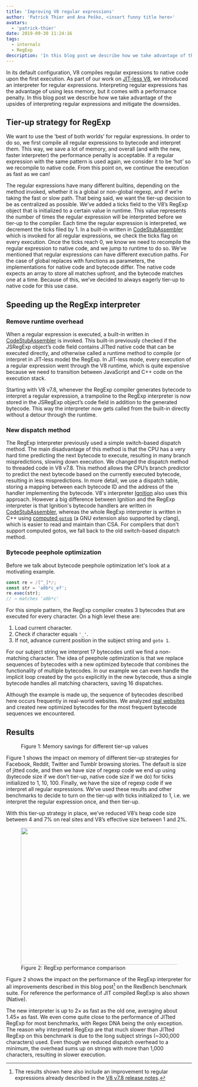 ```yaml
---
title: 'Improving V8 regular expressions'
author: 'Patrick Thier and Ana Peško, <insert funny title here>'
avatars:
  - 'patrick-thier'
date: 2019-09-30 11:24:16
tags:
  - internals
  - RegExp
description: 'In this blog post we describe how we take advantage of the upsides of interpreting regular expressions and mitigate the downsides.'
---
```

In its default configuration, V8 compiles regular expressions to native code upon the first execution. As part of our work on [JIT-less V8](/blog/jitless), we introduced an interpreter for regular expressions. Interpreting regular expressions has the advantage of using less memory, but it comes with a performance penalty. In this blog post we describe how we take advantage of the upsides of interpreting regular expressions and mitigate the downsides.

## Tier-up strategy for RegExp

We want to use the ‘best of both worlds’ for regular expressions. In order to do so, we first compile all regular expressions to bytecode and interpret them. This way, we save a lot of memory, and overall (and with the new, faster interpreter) the performance penalty is acceptable. If a regular expression with the same pattern is used again, we consider it to be ‘hot’ so we recompile to native code. From this point on, we continue the execution as fast as we can!

The regular expressions have many different builtins, depending on the method invoked, whether it is a global or non-global regexp, and if we’re taking the fast or slow path. That being said, we want the tier-up decision to be as centralized as possible. We’ve added a ticks field to the V8’s RegExp object that is initialized to a certain value in runtime. This value represents the number of times the regular expression will be interpreted before we tier-up to the compiler. Each time the regular expression is interpreted, we decrement the ticks filed by 1. In a built-in written in [CodeStubAssembler](/blog/csa) which is invoked for all regular expressions, we check the ticks flag on every execution. Once the ticks reach 0, we know we need to recompile the regular expression to native code, and we jump to runtime to do so.
We’ve mentioned that regular expressions can have different execution paths. For the case of global replaces with functions as parameters, the implementations for native code and bytecode differ. The native code expects an array to store all matches upfront, and the bytecode matches one at a time. Because of this, we’ve decided to always eagerly tier-up to native code for this use case.

## Speeding up the RegExp interpreter

### Remove runtime overhead

When a regular expression is executed, a built-in written in [CodeStubAssembler](/blog/csa) is invoked. This built-in previously checked if the JSRegExp object’s code field contains JITted native code that can be executed directly, and otherwise called a runtime method to compile (or interpret in JIT-less mode) the RegExp. In JIT-less mode, every execution of a regular expression went through the V8 runtime, which is quite expensive because we need to transition between JavaScript and C++ code on the execution stack.

Starting with V8 v7.8, whenever the RegExp compiler generates bytecode to interpret a regular expression, a trampoline to the RegExp interpreter is now stored in the JSRegExp object’s code field in addition to the generated bytecode. This way the interpreter now gets called from the built-in directly without a detour through the runtime.

### New dispatch method

The RegExp interpreter previously used a simple switch-based dispatch method. The main disadvantage of this method is that the CPU has a very hard time predicting the next bytecode to execute, resulting in many branch mispredictions, slowing down execution.
We changed the dispatch method to threaded code in V8 v7.8. This method allows the CPU’s branch predictor to predict the next bytecode based on the currently executed bytecode, resulting in less mispredictions. In more detail, we use a dispatch table, storing a mapping between each bytecode ID and the address of the handler implementing the bytecode. V8's interpreter [Ignition](/docs/ignition) also uses this approach. However a big difference between Ignition and the RegExp interpreter is that Ignition's bytecode handlers are written in [CodeStubAssembler](/blog/csa), whereas the whole RegExp interpreter is written in C++ using [computed `goto`s](https://gcc.gnu.org/onlinedocs/gcc/Labels-as-Values.html) (a GNU extension also supported by clang), which is easier to read and maintain than CSA. For compilers that don't support computed gotos, we fall back to the old switch-based dispatch method.

### Bytecode peephole optimization

Before we talk about bytecode peephole optimization let's look at a motivating example.

```js
const re = /[^_]*/;
const str = 'a0b*c_ef';
re.exec(str);
// → matches 'a0b*c'
```

For this simple pattern, the RegExp compiler creates 3 bytecodes that are executed for every character. On a high level these are:

1. Load current character.
2. Check if character equals `'_'`.
3. If not, advance current position in the subject string and `goto 1`.

For our subject string we interpret 17 bytecodes until we find a non-matching character.
The idea of peephole optimization is that we replace sequences of bytecodes with a new optimized bytecode that combines the functionality of multiple bytecodes. In our example we can even handle the implicit loop created by the `goto` explicitly in the new bytecode, thus a single bytecode handles all matching characters, saving 16 dispatches.

Although the example is made up, the sequence of bytecodes described here occurs frequently in real-world websites. We analyzed [real websites](/blog/real-world-performance) and created new optimized bytecodes for the most frequent bytecode sequences we encountered.

## Results

<figure>
  <img src="/_img/regexp-tier-up/results-memory.svg" alt="" loading="lazy">
  <figcaption>Figure 1: Memory savings for different tier-up values</figcaption>
</figure>

Figure 1 shows the impact on memory of different tier-up strategies for Facebook, Reddit, Twitter and Tumblr browsing stories. The default is size of jitted code, and then we have size of regexp code we end up using (bytecode size if we don’t tier-up, native code size if we do) for ticks initialized to 1, 10, 100. Finally, we have the size of regexp code if we interpret all regular expressions.  We’ve used these results and other benchmarks to decide to turn on the tier-up with ticks initialized to 1, i.e. we interpret the regular expression once, and then tier-up.

With this tier-up strategy in place, we’ve reduced V8’s heap code size between 4 and 7% on real sites and V8’s effective size between 1 and 2%.

<figure>
  <img src="/_img/regexp-tier-up/results-speed.svg" width="600" height="371" alt="" loading="lazy">
  <figcaption>Figure 2: RegExp performance comparison</figcaption>
</figure>

Figure 2 shows the impact on the performance of the RegExp interpreter for all improvements described in this blog post[^strict-bounds] on the RexBench benchmark suite. For reference the performance of JIT compiled RegExp is also shown (Native).

The new interpreter is up to 2× as fast as the old one, averaging about 1.45× as fast. We even come quite close to the performance of JITted RegExp for most benchmarks, with Regex DNA being the only exception. The reason why interpreted RegExp are that much slower than JITted RegExp on this benchmark is due to the long subject strings (~300,000 characters) used. Even though we reduced dispatch overhead to a minimum, the overhead sums up on strings with more than 1,000 characters, resulting in slower execution.

[^strict-bounds]: The results shown here also include an improvement to regular expressions already described in the [V8 v7.8 release notes](/blog/v8-release-78#faster-regexp-match-failures).
